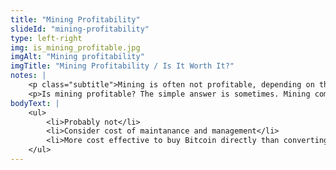 ```yaml
--- 
title: "Mining Profitability"
slideId: "mining-profitability"
type: left-right
img: is_mining_profitable.jpg
imgAlt: "Mining profitability"
imgTitle: "Mining Profitability / Is It Worth It?"
notes: | 
    <p class="subtitle">Mining is often not profitable, depending on the cost of energy and the price of the cryptocurrency mined.</p>
    <p>Is mining profitable? The simple answer is sometimes. Mining comes down to two main variables that determine profit: energy consumption and cryptocurrency price. The cost of the energy used by miners is weighed against the amount expected to be received as a block reward. If the cost of the energy consumed in the mining process is less than the price that the received cryptocurrency can be sold for, it is profitable. However, if the amount needed or the cost of energy increases, or the price of cryptocurrency drops, mining might become not profitable. There are some handy sources, like <a href="http://www.coinwarz.com">www.coinwarz.com</a> that can estimate the profitability of mining. Remember, energy cost varies depending on location.</p>
bodyText: | 
    <ul>
        <li>Probably not</li>
        <li>Consider cost of maintanance and management</li>
        <li>More cost effective to buy Bitcoin directly than converting electricity</li>
    </ul>
---
```



